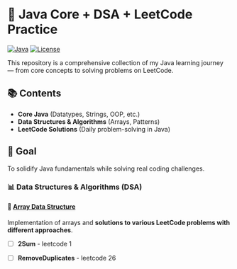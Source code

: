 # 🚀 Java Core + DSA + LeetCode Practice

[![Java](https://img.shields.io/badge/Java-17-blue.svg)](https://java.com)
[![License](https://img.shields.io/badge/License-MIT-green.svg)](LICENSE)

This repository is a comprehensive collection of my Java learning journey — from core concepts to solving problems on LeetCode.

## 📚 Contents
- **Core Java** (Datatypes, Strings, OOP, etc.)
- **Data Structures & Algorithms** (Arrays, Patterns)
- **LeetCode Solutions** (Daily problem-solving in Java)

## 🎯 Goal
To solidify Java fundamentals while solving real coding challenges.

### 📊 Data Structures & Algorithms (DSA)  

#### 🔹 [Array Data Structure](../JAVA-DSA-PRACTICE/Leetcode_Arrays/)  
Implementation of arrays and **solutions to various LeetCode problems with different approaches**.  

- [ ] **2Sum** - leetcode 1
- [ ] **RemoveDuplicates** - leetcode 26 
 